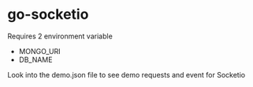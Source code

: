 # go-socketio

Requires 2 environment variable 
- MONGO_URI
- DB_NAME

Look into the demo.json file to see demo requests and event for Socketio
